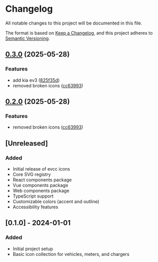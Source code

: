 # Changelog

All notable changes to this project will be documented in this file.

The format is based on [Keep a Changelog](https://keepachangelog.com/en/1.0.0/),
and this project adheres to [Semantic Versioning](https://semver.org/spec/v2.0.0.html).

## [0.3.0](https://github.com/evcc-io/icons/compare/v0.2.0...v0.3.0) (2025-05-28)


### Features

* add kia ev3 ([825f35d](https://github.com/evcc-io/icons/commit/825f35dd74b2611291cb4d80ae03fbe5e37a0900))
* removed broken icons ([cc63993](https://github.com/evcc-io/icons/commit/cc639931e72de5e068c66e1d016c2f8ae188f979))

## [0.2.0](https://github.com/evcc-io/icons/compare/icons@v0.1.0...icons@v0.2.0) (2025-05-28)


### Features

* removed broken icons ([cc63993](https://github.com/evcc-io/icons/commit/cc639931e72de5e068c66e1d016c2f8ae188f979))

## [Unreleased]

### Added

- Initial release of evcc icons
- Core SVG registry
- React components package
- Vue components package
- Web components package
- TypeScript support
- Customizable colors (accent and outline)
- Accessibility features

## [0.1.0] - 2024-01-01

### Added

- Initial project setup
- Basic icon collection for vehicles, meters, and chargers
